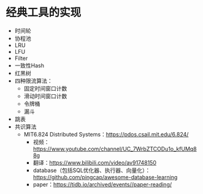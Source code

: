# 经典工具的实现
- 时间轮
- 协程池
- LRU
- LFU
- Filter
- 一致性Hash
- 红黑树
- 四种限流算法：
    - 固定时间窗口计数
    - 滑动时间窗口计数
    - 令牌桶
    - 漏斗
- 跳表
- 共识算法
    - MIT6.824 Distributed Systems：https://pdos.csail.mit.edu/6.824/
        - 视频：https://www.youtube.com/channel/UC_7WrbZTCODu1o_kfUMq88g
        - 翻译：https://www.bilibili.com/video/av91748150
        - database（包括SQL优化器、执行器、向量化）：https://github.com/pingcap/awesome-database-learning
        - paper：https://tidb.io/archived/events//paper-reading/
